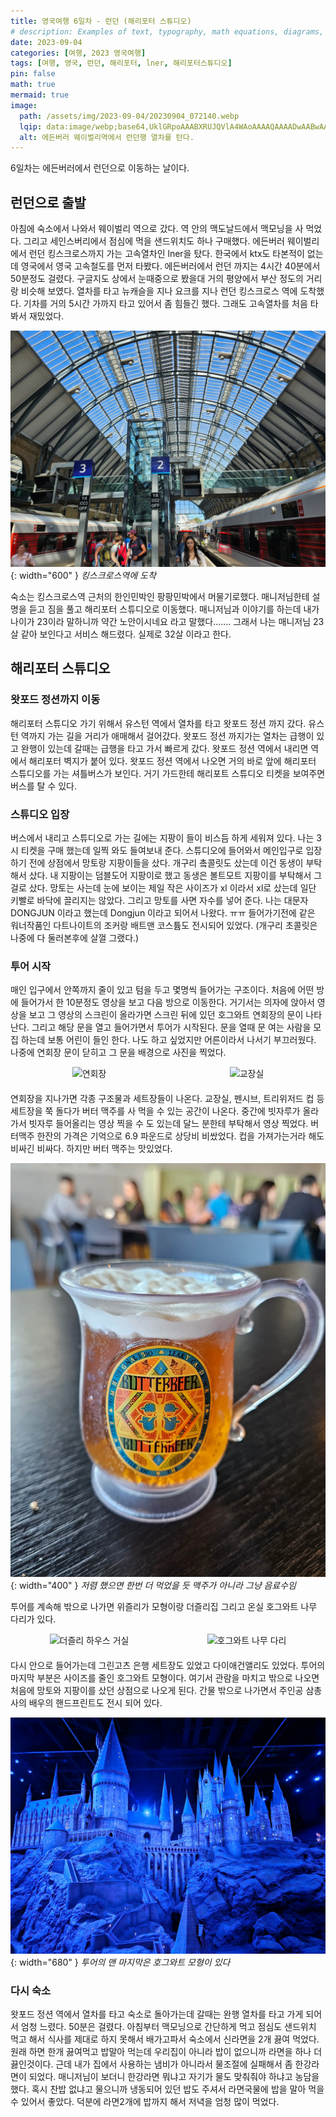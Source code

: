 ```yaml
---
title: 영국여행 6일차 - 런던 (해리포터 스튜디오)
# description: Examples of text, typography, math equations, diagrams, flowcharts, pictures, videos, and more.
date: 2023-09-04
categories: [여행, 2023 영국여행]
tags: [여행, 영국, 런던, 해리포터, lner, 해리포터스튜디오]
pin: false
math: true
mermaid: true
image:
  path: /assets/img/2023-09-04/20230904_072140.webp
  lqip: data:image/webp;base64,UklGRpoAAABXRUJQVlA4WAoAAAAQAAAADwAABwAAQUxQSDIAAAARL0AmbZurmr57yyIiqE8oiG0bejIYEQTgqiDA9vqnsUSI6H+oAERp2HZ65qP/VIAWAFZQOCBCAAAA8AEAnQEqEAAIAAVAfCWkAALp8sF8rgRgAP7o9FDvMCkMde9PK7euH5M1m6VWoDXf2FkP3BqV0ZYbO6NA/VFIAAAA
  alt: 에든버러 웨이벌리역에서 런던행 열차를 탄다.
---
```


6일차는 에든버러에서 런던으로 이동하는 날이다.

## 런던으로 출발
아침에 숙소에서 나와서 웨이벌리 역으로 갔다. 역 안의 맥도날드에서 맥모닝을 사 먹었다. 그리고 세인스버리에서 점심에 먹을 샌드위치도 하나 구매했다.
에든버러 웨이벌리에서 런던 킹스크로스까지 가는 고속열차인 lner을 탔다. 한국에서 ktx도 타본적이 없는데 영국에서 영국 고속철도를 먼저 타봤다. 에든버러에서 런던 까지는 4시간 40분에서 50분정도 걸렸다. 구글지도 상에서 눈때중으로 봤을대 거의 평양에서 부산 정도의 거리랑 비슷해 보였다.
​열차를 타고 뉴캐슬을 지나 요크를 지나 런던 킹스크로스 역에 도착했다. 기차를 거의 5시간 가까지 타고 있어서 좀 힘들긴 했다. 그래도 고속열차를 처음 타봐서 재밌었다.

![킹스크로스역 플랫폼](/assets/img/2023-09-04/20230904_124636.webp){: width="600" }
_킹스크로스역에 도착_

숙소는 킹스크로스역 근처의 한인민박인 팡팡민박에서 머물기로했다. 매니저님한테 설명을 듣고 짐을 풀고 해리포터 스튜디오로 이동했다.
매니저님과 이야기를 하는데 내가 나이가 23이라 말하니까 약간 노안이시네요 라고 말했다....... 그래서 나는 매니저님 23살 같아 보인다고 서비스 해드렸다. 실제로 32살 이라고 한다. 
​
## 해리포터 스튜디오
### 왓포드 정션까지 이동
해리포터 스튜디오 가기 위해서 유스턴 역에서 열차를 타고 왓포드 정션 까지 갔다. 유스턴 역까지 가는 길을 거리가 애매해서 걸어갔다. 왓포드 정션 까지가는 열차는 급행이 있고 완행이 있는데 갈때는 급행을 타고 가서 빠르게 갔다. 왓포드 정션 역에서 내리면 역에서 해리포터 벽지가 붙어 있다. 왓포드 정션 역에서 나오면 거의 바로 앞에 해리포터 스튜디오를 가는 셔틀버스가 보인다. 거기 가드한테 해리포트 스튜디오 티켓을 보여주면 버스를 탈 수 있다. 
​
### 스튜디오 입장 
버스에서 내리고 스튜디오로 가는 길에는 지팡이 들이 비스듬 하게 세워져 있다. 나는 3시 티켓을 구매 했는데 일찍 와도 들여보내 준다. 
스튜디오에 들어와서 메인입구로 입장하기 전에 상점에서 망토랑 지팡이들을 샀다.  개구리 촠콜릿도 샀는데 이건 동생이 부탁해서 샀다. 내 지팡이는 덤블도어 지팡이로 했고 동생은 볼트모트 지팡이를 부탁해서 그걸로 샀다. 망토는 사는데 눈에 보이는 제일 작은 사이즈가 xl 이라서 xl로 샀는데 일단 키빨로 바닥에 끌리지는 않았다.  그리고 망토를 사면 자수를 넣어 준다. 나는 대문자 DONGJUN 이라고 했는데 Dongjun 이라고 되어서 나왔다. ㅠㅠ 들어가기전에 같은 워너작품인 다트나이트의 조커랑 배트맨 코스튬도 전시되어 있었다. (개구리 초콜릿은 나중에 다 둘러본후에 살껄 그랬다.)
​
### 투어 시작
매인 입구에서 안쪽까지 줄이 있고 텀을 두고 몇명씩 들어가는 구조이다. 처음에 어떤 방에 들어가서 한 10분정도 영상을 보고 다음 방으로 이동한다. 거기서는 의자에 앉아서 영상을 보고 그 영상의 스크린이 올라가면 스크린 뒤에 있던 호그와트 연회장의 문이 나타난다. 그리고 해당 문을 열고 들어가면서 투어가 시작된다. 문을 열때 문 여는 사람을 모집 하는데 보통 어린이 들인 한다. 나도 하고 싶었지만 어른이라서 나서기 부끄러웠다. 나중에 연회장 문이 닫히고 그 문을 배경으로 사진을 찍었다.
<div style="display: flex; justify-content: space-around; margin-bottom: 20px;">
  <img src="{{ '/assets/img/2023-09-04/20230904_154737.webp' | relative_url }}" alt="연회장">
  <img src="{{ '/assets/img/2023-09-04/20230904_160316.webp' | relative_url }}" alt="교장실">
</div>

연회장을 지나가면 각종 구조물과 세트장들이 나온다. 교장실, 펜시브, 트리위저드 컵 등 세트장을 쭉 돌다가 버터 맥주를 사 먹을 수 있는 공간이 나온다. 중간에 빗자루가 올라가서 빗자루 들어올리는 영상 찍을 수 도 있는데 달느 분한테 부탁해서 영상 찍었다. 버터맥주 한잔의 가격은 기억으로 6.9 파운드로 상당비 비쌌었다. 컵을 가져가는거라 해도 비싸긴 비싸다. 하지만 버터 맥주는 맛있었다. 

![버터비어](/assets/img/2023-09-04/20230904_165320.webp){: width="400" }
_저렴 했으면 한번 더 먹었을 듯 맥주가 아니라 그냥 음료수임_

투어를 계속해 밖으로 나가면 위즐리가 모형이랑 더즐리집 그리고 온실 호그와트 나무 다리가 있다. 
<div style="display: flex; justify-content: space-around; margin-bottom: 20px;">
  <img src="{{ '/assets/img/2023-09-04/20230904_170350.webp' | relative_url }}" alt="더즐리 하우스 거실">
  <img src="{{ '/assets/img/2023-09-04/20230904_171057.webp' | relative_url }}" alt="호그와트 나무 다리">
</div>

다시 안으로 들어가는데 그린고츠 은행 세트장도 있었고 다이애건앨리도 있었다. 투어의 마지막 부분은 사이즈를 줄인 호그와트 모형이다. 여기서 관람을 마치고 밖으로 나오면 처음에 망토와 지팡이를 샀던 상점으로 나오게 된다. 간물 밖으로 나가면서 주인공 삼총사의 배우의 핸드프린트도 전시 되어 있다.

![호그와트 모형](/assets/img/2023-09-04/20230904_172914.webp){: width="680" }
_투어의 맨 마지막은 호그와트 모형이 있다_

### 다시 숙소
왓포드 정션 역에서 열차를 타고 숙소로 돌아가는데 갈때는 완행 열차를 타고 가게 되어서 엄청 느렸다. 50분은 걸렸다. 아침부터 맥모닝으로 간단하게 먹고 점심도 샌드위치 먹고 해서 식사를 제대로 하지 못해서 배가고파서 숙소에서 신라면을 2개 끓여 먹었다. 원래 하면 한개 끓여먹고 밥말아 먹는데 우리집이 아니라 밥이 없으니까 라면을 하나 더 끓인것이다.
근데 내가 집에서 사용하는 냄비가 아니라서 물조절에 실패해서 좀 한강라면이 되었다. 매니저님이 보더니 한강라면 뭐냐고 자기가 물도 맞춰줘야 하냐고 농담을 했다. 혹시 찬밥 없냐고 물으니까 냉동되어 있던 밥도 주셔서 라면국물에 밥을 말아 먹을 수 있어서 좋았다. 덕분에 라면2개에 밥까지 해서 저녁을 엄청 많이 먹었다.